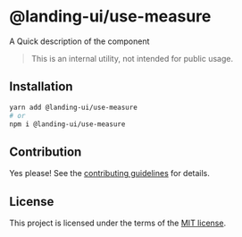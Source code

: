 # @landing-ui/use-measure

A Quick description of the component

> This is an internal utility, not intended for public usage.

## Installation

```sh
yarn add @landing-ui/use-measure
# or
npm i @landing-ui/use-measure
```

## Contribution

Yes please! See the
[contributing guidelines](https://github.com/PanagiotisPitsikoulis/landing.ui/blob/master/CONTRIBUTING.md)
for details.

## License

This project is licensed under the terms of the
[MIT license](https://github.com/PanagiotisPitsikoulis/landing.ui/blob/master/LICENSE).
